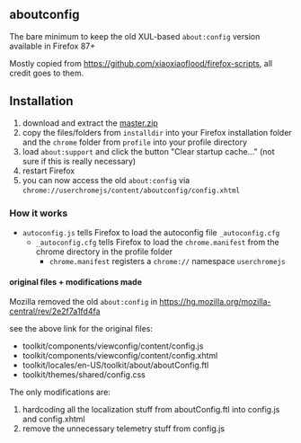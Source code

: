 ## aboutconfig

The bare minimum to keep the old XUL-based `about:config` version available in Firefox 87+

Mostly copied from https://github.com/xiaoxiaoflood/firefox-scripts, all credit goes to them.


## Installation

1. download and extract the [master.zip](https://github.com/earthlng/aboutconfig/archive/main.zip)
2. copy the files/folders from `installdir` into your Firefox installation folder and the `chrome` folder from `profile` into your profile directory
3. load `about:support` and click the button "Clear startup cache..." (not sure if this is really necessary)
4. restart Firefox
5. you can now access the old `about:config` via `chrome://userchromejs/content/aboutconfig/config.xhtml`


### How it works

- `autoconfig.js` tells Firefox to load the autoconfig file `_autoconfig.cfg`
  - `_autoconfig.cfg` tells Firefox to load the `chrome.manifest` from the chrome directory in the profile folder
    - `chrome.manifest` registers a `chrome://` namespace `userchromejs`
      
      
#### original files + modifications made

Mozilla removed the old `about:config` in https://hg.mozilla.org/mozilla-central/rev/2e2f7a1fd4fa

see the above link for the original files:

- toolkit/components/viewconfig/content/config.js
- toolkit/components/viewconfig/content/config.xhtml
- toolkit/locales/en-US/toolkit/about/aboutConfig.ftl
- toolkit/themes/shared/config.css

The only modifications are:
1. hardcoding all the localization stuff from aboutConfig.ftl into config.js and config.xhtml
2. remove the unnecessary telemetry stuff from config.js
